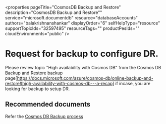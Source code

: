 <properties
	pageTitle="CosmosDB Backup and Restore" 
	description="CosmosDB Backup and Restore""
	service="microsoft.documentdb"
	resource="databaseAccounts"
	authors="balakrishnanshankar"
	displayOrder="6"
	selfHelpType="resource"
	supportTopicIds="32597495"
	resourceTags=""
	productPesIds=""
	cloudEnvironments="public"
/>

# Request for backup to configure DR.

Please review topic "High availability with Cosmos DB" from the Cosmos DB Backup and Restore backup page[https://docs.microsoft.com/azure/cosmos-db/online-backup-and-restore#high-availability-with-cosmos-db---a-recap]
if incase, you are looking for backup to setup DR.


## **Recommended documents**
Refer the [Cosmos DB Backup process](https://docs.microsoft.com/azure/cosmos-db/online-backup-and-restore#high-availability-with-cosmos-db---a-recap)
